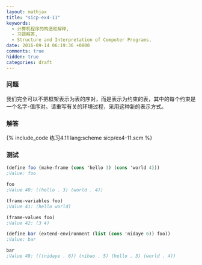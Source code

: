 ```yaml
---
layout: mathjax
title: "sicp-ex4-11"
keywords:
  - 计算机程序的构造和解释,
  - 习题解答,
  - Structure and Interpretation of Computer Programs,
date: 2016-09-14 06:19:36 +0800
comments: true
hidden: true
categories: draft
---
```


### 问题

我们完全可以不把框架表示为表的序对，而是表示为约束的表，其中的每个约束是一个名字-值序对。请重写有关的环境过程，采用这种新的表示方式。

### 解答

{% include_code 练习4.11 lang:scheme sicp/ex4-11.scm %}

### 测试

``` scheme
(define foo (make-frame (cons 'hello 3) (cons 'world 4)))
;Value: foo

foo
;Value 40: ((hello . 3) (world . 4))

(frame-variables foo)
;Value 41: (hello world)

(frame-values foo)
;Value 42: (3 4)

(define bar (extend-environment (list (cons 'nidaye 6)) foo))
;Value: bar

bar
;Value 48: (((nidaye . 6)) (nihao . 5) (hello . 3) (world . 4))
```
